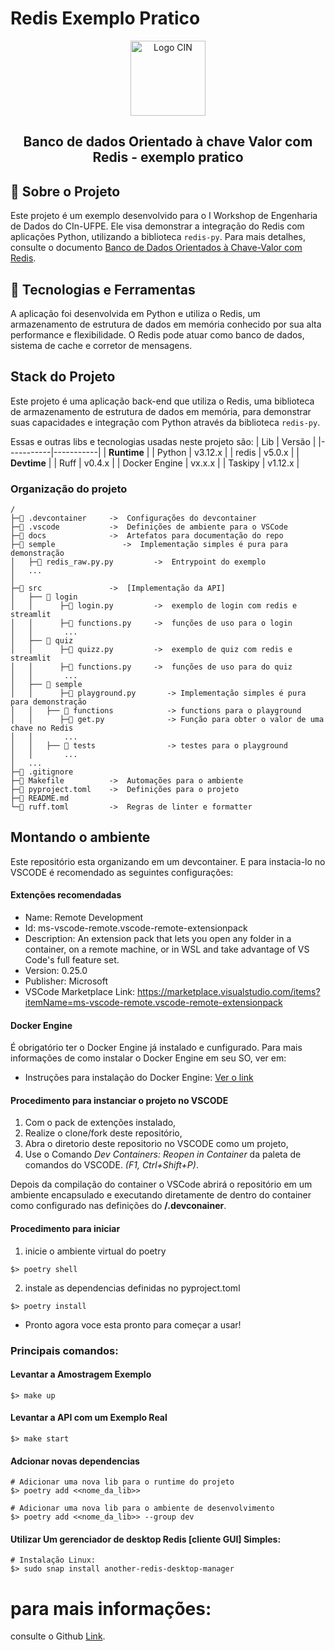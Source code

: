 
# Redis Exemplo Pratico

<div align="center">
  <img src="https://portal.cin.ufpe.br/wp-content/uploads/2024/02/cropped-selo_oficial_4-2.png" alt="Logo CIN" width="120px" height="120px"/>
</div>
<h2 align="center">Banco de dados Orientado à chave Valor com Redis - exemplo pratico</h2>



## 📖 Sobre o Projeto

Este projeto é um exemplo desenvolvido para o I Workshop de Engenharia de Dados do CIn-UFPE. Ele visa demonstrar a integração do Redis com aplicações Python, utilizando a biblioteca `redis-py`. Para mais detalhes, consulte o documento [Banco de Dados Orientados à Chave-Valor com Redis](docs/Banco_de_Dados_orientados_à_Chave_Valor_com_Redis.pdf).

## 🚀 Tecnologias e Ferramentas

A aplicação foi desenvolvida em Python e utiliza o Redis, um armazenamento de estrutura de dados em memória conhecido por sua alta performance e flexibilidade. O Redis pode atuar como banco de dados, sistema de cache e corretor de mensagens.

## Stack do Projeto

Este projeto é uma aplicação back-end que utiliza o Redis, uma biblioteca de armazenamento de estrutura de dados em memória, para demonstrar suas capacidades e integração com Python através da biblioteca `redis-py`.

Essas e outras libs e tecnologias usadas neste projeto são:
|  Lib      | Versão    |
|-----------|-----------|
| **Runtime**           |
| Python    | v3.12.x   |
| redis     | v5.0.x    |
| **Devtime**           |
| Ruff                          | v0.4.x    |
| Docker Engine                 | vx.x.x    |
| Taskipy                       | v1.12.x   |

### Organização do projeto
```
/
├─📁 .devcontainer     ->  Configurações do devcontainer
├─📁 .vscode           ->  Definições de ambiente para o VSCode
├─📁 docs              ->  Artefatos para documentação do repo
├─📁 semple               ->  Implementação simples é pura para demonstração 
│   ├─🐍 redis_raw.py.py         ->  Entrypoint do exemplo
│   ...
│ 
├─📁 src               ->  [Implementação da API] 
│   ├── 📁 login
│   │      ├─🐍 login.py         ->  exemplo de login com redis e streamlit
│   │      ├─🐍 functions.py     ->  funções de uso para o login
│   │       ...
│   ├── 📁 quiz
│   │      ├─🐍 quizz.py         ->  exemplo de quiz com redis e streamlit
│   │      ├─🐍 functions.py     ->  funções de uso para do quiz
│   │       ...
│   ├── 📁 semple
│   │      ├─🐍 playground.py       -> Implementação simples é pura para demonstração
│   │   ├── 📁 functions            -> functions para o playground
│   │      ├─🐍 get.py              -> Função para obter o valor de uma chave no Redis
│   │       ...
│   │   ├── 📁 tests                -> testes para o playground
│   │       ...
│   ...
├─📄 .gitignore
├─📄 Makefile          ->  Automações para o ambiente
├─📄 pyproject.toml    ->  Definições para o projeto
├─📄 README.md
└─📄 ruff.toml         ->  Regras de linter e formatter

```

## Montando o ambiente

Este repositório esta organizando em um devcontainer.
E para instacia-lo no VSCODE é recomendado as seguintes configurações:

#### Extenções recomendadas

- Name: Remote Development
- Id: ms-vscode-remote.vscode-remote-extensionpack
- Description: An extension pack that lets you open any folder in a container, on a remote machine, or in WSL and take advantage of VS Code's full feature set.
- Version: 0.25.0
- Publisher: Microsoft
- VSCode Marketplace Link: https://marketplace.visualstudio.com/items?itemName=ms-vscode-remote.vscode-remote-extensionpack

#### Docker Engine

É obrigatório ter o Docker Engine já instalado e cunfigurado. Para mais informações de como instalar o Docker Engine em seu SO, ver em:

- Instruções para instalação do Docker Engine: [Ver o link](https://docs.docker.com/engine/install/)

#### Procedimento para instanciar o projeto no VSCODE
1. Com o pack de extenções instalado,
1. Realize o clone/fork deste repositório,
1. Abra o diretorio deste repositorio no VSCODE como um projeto,
1. Use o Comando _Dev Containers: Reopen in Container_ da paleta de comandos do VSCODE. _(F1, Ctrl+Shift+P)_.

Depois da compilação do container o VSCode abrirá o repositório em um ambiente encapsulado e executando diretamente de dentro do container como configurado nas definições do **/.devconainer**.

#### Procedimento para iniciar
1. inicie o ambiente virtual do poetry
```
$> poetry shell
```
2. instale as dependencias definidas no pyproject.toml
```
$> poetry install
```
- Pronto agora voce esta pronto para começar a usar!

<!-- FIXME: erros no make -->
### Principais comandos:

#### Levantar a Amostragem Exemplo
```
$> make up
```

#### Levantar a API com um Exemplo Real
```
$> make start
```

#### Adcionar novas dependencias
```
# Adicionar uma nova lib para o runtime do projeto
$> poetry add <<nome_da_lib>>

# Adicionar uma nova lib para o ambiente de desenvolvimento
$> poetry add <<nome_da_lib>> --group dev
```

#### Utilizar Um gerenciador de desktop Redis [cliente GUI] Simples:

```
# Instalação Linux:
$> sudo snap install another-redis-desktop-manager
```
# para mais informações:
consulte o Github [Link](https://github.com/qishibo/AnotherRedisDesktopManager).
